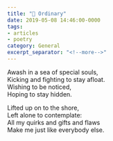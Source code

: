 ```yaml
---
title: "📝 Ordinary"
date: 2019-05-08 14:46:00-0000
tags:
- articles
- poetry
category: General
excerpt_separator: "<!--more-->"
---
```


Awash in a sea of special souls,  
Kicking and fighting to stay afloat.  
Wishing to be noticed,  
Hoping to stay hidden.  

Lifted up on to the shore,  
Left alone to contemplate:  
All my quirks and gifts and flaws  
Make me just like everybody else.
<!--more-->